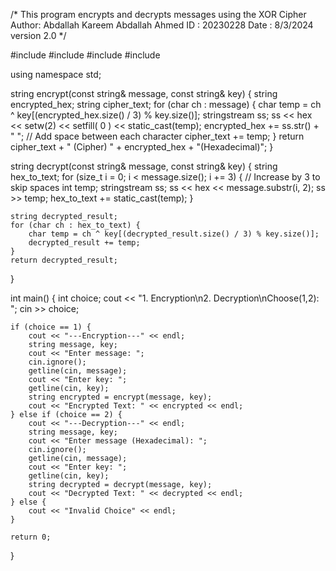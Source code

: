
 /* This program encrypts and decrypts messages using the XOR Cipher
 Author: Abdallah Kareem Abdallah Ahmed
 ID : 20230228
 Date : 8/3/2024
 version 2.0 */

#include <iostream>
#include <string>
#include <iomanip>
#include <sstream>

using namespace std;

string encrypt(const string& message, const string& key) {
    string encrypted_hex;
    string cipher_text;
    for (char ch : message) {
        char temp = ch ^ key[(encrypted_hex.size() / 3) % key.size()];
        stringstream ss;
        ss << hex << setw(2) << setfill( 0 ) << static_cast<int>(temp);
        encrypted_hex += ss.str() + " "; // Add space between each character
        cipher_text += temp;
    }
    return cipher_text + " (Cipher) " + encrypted_hex + "(Hexadecimal)";
}

string decrypt(const string& message, const string& key) {
    string hex_to_text;
    for (size_t i = 0; i < message.size(); i += 3) { // Increase by 3 to skip spaces
        int temp;
        stringstream ss;
        ss << hex << message.substr(i, 2);
        ss >> temp;
        hex_to_text += static_cast<char>(temp);
    }

    string decrypted_result;
    for (char ch : hex_to_text) {
        char temp = ch ^ key[(decrypted_result.size() / 3) % key.size()];
        decrypted_result += temp;
    }
    return decrypted_result;
}

int main() {
    int choice;
    cout << "1. Encryption\n2. Decryption\nChoose(1,2): ";
    cin >> choice;

    if (choice == 1) {
        cout << "---Encryption---" << endl;
        string message, key;
        cout << "Enter message: ";
        cin.ignore();
        getline(cin, message);
        cout << "Enter key: ";
        getline(cin, key);
        string encrypted = encrypt(message, key);
        cout << "Encrypted Text: " << encrypted << endl;
    } else if (choice == 2) {
        cout << "---Decryption---" << endl;
        string message, key;
        cout << "Enter message (Hexadecimal): ";
        cin.ignore();
        getline(cin, message);
        cout << "Enter key: ";
        getline(cin, key);
        string decrypted = decrypt(message, key);
        cout << "Decrypted Text: " << decrypted << endl;
    } else {
        cout << "Invalid Choice" << endl;
    }

    return 0;
}
